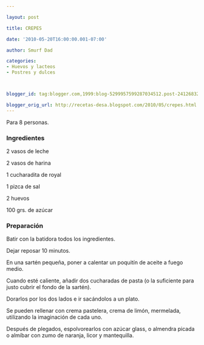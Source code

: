 ```yaml
---

layout: post

title: CREPES

date: '2010-05-20T16:00:00.001-07:00'

author: Smurf Dad

categories:
- Huevos y lacteos
- Postres y dulces



blogger_id: tag:blogger.com,1999:blog-5299957599287034512.post-2412683200920168250

blogger_orig_url: http://recetas-desa.blogspot.com/2010/05/crepes.html
---
```


Para 8 personas.

<h3>Ingredientes</h3>

2 vasos de leche

2 vasos de harina

1 cucharadita de royal

1 pizca de sal

2 huevos

100 grs. de azúcar

<h3>Preparación</h3>

Batir con la batidora todos los ingredientes.

Dejar reposar 10 minutos.

En una sartén pequeña, poner a calentar un poquitín de aceite a fuego medio.

Cuando esté caliente, añadir dos cucharadas de pasta (o la suficiente para justo cubrir el fondo de la sartén).

Dorarlos por los dos lados e ir sacándolos a un plato.

Se pueden rellenar con crema pastelera, crema de limón, mermelada, utilizando la imaginación de cada uno.

Después de plegados, espolvorearlos con azúcar glass, o almendra picada o almíbar con zumo de naranja, licor y mantequilla.

